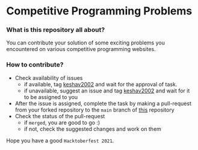 # Competitive Programming Problems

### What is this repository all about?
You can contribute your solution of some exciting problems you encountered on various competitive programming websites.

### How to contribute?

* Check availability of issues
  * if available, tag [keshav2002](https://github.com/keshav2002) and wait for the approval of task.
  * if unavailable, suggest an issue and tag [keshav2002](https://github.com/keshav2002) and wait for it to be assigned to you
* After the issue is assigned, complete the task by making a pull-request from your forked repository to the `main` branch of [this](https://github.com/keshav2002/competitive-programming-problems) repository
* Check the status of the pull-request
  * if `merged`, you are good to go :)
  * if not, check the suggested changes and work on them

Hope you have a good `Hacktoberfest 2021`.
